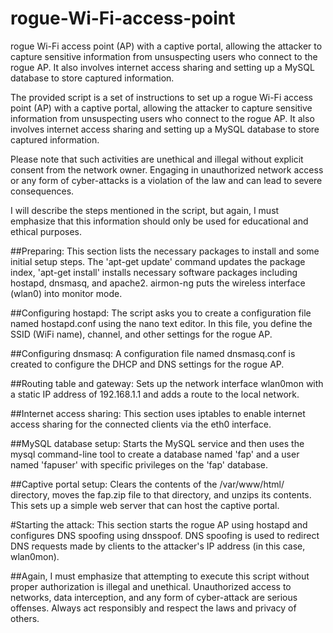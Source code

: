 # rogue-Wi-Fi-access-point
rogue Wi-Fi access point (AP) with a captive portal, allowing the attacker to capture sensitive information from unsuspecting users who connect to the rogue AP. It also involves internet access sharing and setting up a MySQL database to store captured information.

The provided script is a set of instructions to set up a rogue Wi-Fi access point (AP) with a captive portal, allowing the attacker to capture sensitive information from unsuspecting users who connect to the rogue AP. It also involves internet access sharing and setting up a MySQL database to store captured information.

Please note that such activities are unethical and illegal without explicit consent from the network owner. Engaging in unauthorized network access or any form of cyber-attacks is a violation of the law and can lead to severe consequences.

I will describe the steps mentioned in the script, but again, I must emphasize that this information should only be used for educational and ethical purposes.

##Preparing:
This section lists the necessary packages to install and some initial setup steps. The 'apt-get update' command updates the package index, 'apt-get install' installs necessary software packages including hostapd, dnsmasq, and apache2. airmon-ng puts the wireless interface (wlan0) into monitor mode.

##Configuring hostapd:
The script asks you to create a configuration file named hostapd.conf using the nano text editor. In this file, you define the SSID (WiFi name), channel, and other settings for the rogue AP.

##Configuring dnsmasq:
A configuration file named dnsmasq.conf is created to configure the DHCP and DNS settings for the rogue AP.

##Routing table and gateway:
Sets up the network interface wlan0mon with a static IP address of 192.168.1.1 and adds a route to the local network.

##Internet access sharing:
This section uses iptables to enable internet access sharing for the connected clients via the eth0 interface.

##MySQL database setup:
Starts the MySQL service and then uses the mysql command-line tool to create a database named 'fap' and a user named 'fapuser' with specific privileges on the 'fap' database.

##Captive portal setup:
Clears the contents of the /var/www/html/ directory, moves the fap.zip file to that directory, and unzips its contents. This sets up a simple web server that can host the captive portal.

#Starting the attack:
This section starts the rogue AP using hostapd and configures DNS spoofing using dnsspoof. DNS spoofing is used to redirect DNS requests made by clients to the attacker's IP address (in this case, wlan0mon).

##Again, I must emphasize that attempting to execute this script without proper authorization is illegal and unethical. Unauthorized access to networks, data interception, and any form of cyber-attack are serious offenses. Always act responsibly and respect the laws and privacy of others.
